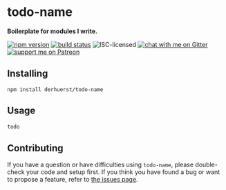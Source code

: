 # todo-name

**Boilerplate for modules I write.**

[![npm version](https://img.shields.io/npm/v/todo-name.svg)](https://www.npmjs.com/package/todo-name)
[![build status](https://api.travis-ci.org/derhuerst/todo-name.svg?branch=master)](https://travis-ci.org/derhuerst/todo-name)
![ISC-licensed](https://img.shields.io/github/license/derhuerst/todo-name.svg)
[![chat with me on Gitter](https://img.shields.io/badge/chat%20with%20me-on%20gitter-512e92.svg)](https://gitter.im/derhuerst)
[![support me on Patreon](https://img.shields.io/badge/support%20me-on%20patreon-fa7664.svg)](https://patreon.com/derhuerst)


## Installing

```shell
npm install derhuerst/todo-name
```


## Usage

```js
todo
```


## Contributing

If you have a question or have difficulties using `todo-name`, please double-check your code and setup first. If you think you have found a bug or want to propose a feature, refer to [the issues page](https://github.com/derhuerst/todo-name/issues).

